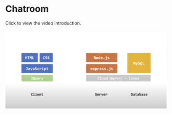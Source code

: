 # Chatroom

Click to view the video introduction.

[![IMAGE ALT TEXT HERE](img.png)](https://www.youtube.com/watch?v=PZ-NMBtjMGg&t)

